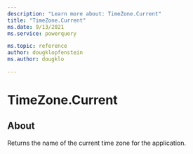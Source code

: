 ```yaml
---
description: "Learn more about: TimeZone.Current"
title: "TimeZone.Current"
ms.date: 9/13/2021
ms.service: powerquery

ms.topic: reference
author: dougklopfenstein
ms.author: dougklo

---
```

# TimeZone.Current

## About

Returns the name of the current time zone for the application.
